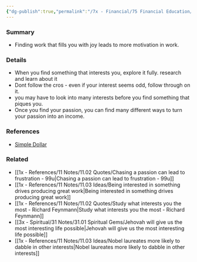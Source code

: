 ```yaml
---
{"dg-publish":true,"permalink":"/7x - Financial/75 Financial Education/75.01 Financial Notes/Find and work toward what you are passionate about/","title":"Find and work toward what you are passionate about","noteIcon":"","created":"2023-08-27T12:59:59.708+03:00","updated":"2024-02-14T20:17:37.994+03:00"}
---
```



### Summary
- Finding work that fills you with joy leads to more motivation in work.

### Details
- When you find something that interests you, explore it fully. research and learn about it
- Dont follow the cros - even if your interest seems odd, follow through on it.
- you may have to look into many interests before you find something that piques you.
- Once you find your passion, you can find many different ways to turn your passion into an income.

### References
- [Simple Dollar](https://web.archive.org/web/20110902020254/http://www.thesimpledollar.com/)

### Related
- [[1x - References/11 Notes/11.02 Quotes/Chasing a passion can lead to frustration - 99u\|Chasing a passion can lead to frustration - 99u]]
- [[1x - References/11 Notes/11.03 Ideas/Being interested in something drives producing great work\|Being interested in something drives producing great work]]
- [[1x - References/11 Notes/11.02 Quotes/Study what interests you the most - Richard Feynmann\|Study what interests you the most - Richard Feynmann]]
- [[3x - Spiritual/31 Notes/31.01 Spiritual Gems/Jehovah will give us the most interesting life possible\|Jehovah will give us the most interesting life possible]]
- [[1x - References/11 Notes/11.03 Ideas/Nobel laureates more likely to dabble in other interests\|Nobel laureates more likely to dabble in other interests]]